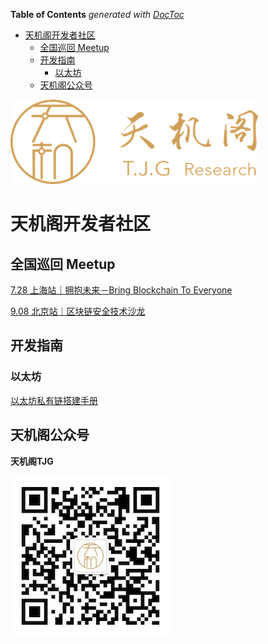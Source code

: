 <!-- START doctoc generated TOC please keep comment here to allow auto update -->
<!-- DON'T EDIT THIS SECTION, INSTEAD RE-RUN doctoc TO UPDATE -->
**Table of Contents**  *generated with [DocToc](https://github.com/thlorenz/doctoc)*

- [天机阁开发者社区](#%E5%A4%A9%E6%9C%BA%E9%98%81%E5%BC%80%E5%8F%91%E8%80%85%E7%A4%BE%E5%8C%BA)
  - [全国巡回 Meetup](#%E5%85%A8%E5%9B%BD%E5%B7%A1%E5%9B%9E-meetup)
  - [开发指南](#%E5%BC%80%E5%8F%91%E6%8C%87%E5%8D%97)
    - [以太坊](#%E4%BB%A5%E5%A4%AA%E5%9D%8A)
  - [天机阁公众号](#%E5%A4%A9%E6%9C%BA%E9%98%81%E5%85%AC%E4%BC%97%E5%8F%B7)

<!-- END doctoc generated TOC please keep comment here to allow auto update -->

![TJG_LOGO](images/TJG_logo.png)

# 天机阁开发者社区

## 全国巡回 Meetup

[7.28 上海站｜拥抱未来－Bring Blockchain To Everyone](meetup/shanghai)

[9.08 北京站｜区块链安全技术沙龙](meetup/beijing)

## 开发指南

### 以太坊

[以太坊私有链搭建手册](guide/eth/manual.md)

## 天机阁公众号

**天机阁TJG**

![TJG_QRCode](images/TJG_QRCode.jpg)